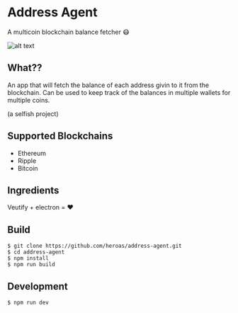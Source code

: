 # Address Agent

A multicoin blockchain balance fetcher :mask:

![alt text][screenshot]

[screenshot]: https://i.imgur.com/w1hQi93.png "screenshot"

## What??
An app that will fetch the balance of each address givin to it from the blockchain. Can be used to keep track of the balances in multiple wallets for multiple coins.

(a selfish project)
## Supported Blockchains
* Ethereum
* Ripple
* Bitcoin

## Ingredients
Veutify + electron = :heart:

## Build
```
$ git clone https://github.com/heroas/address-agent.git
$ cd address-agent
$ npm install
$ npm run build
```
## Development
```
$ npm run dev
```
